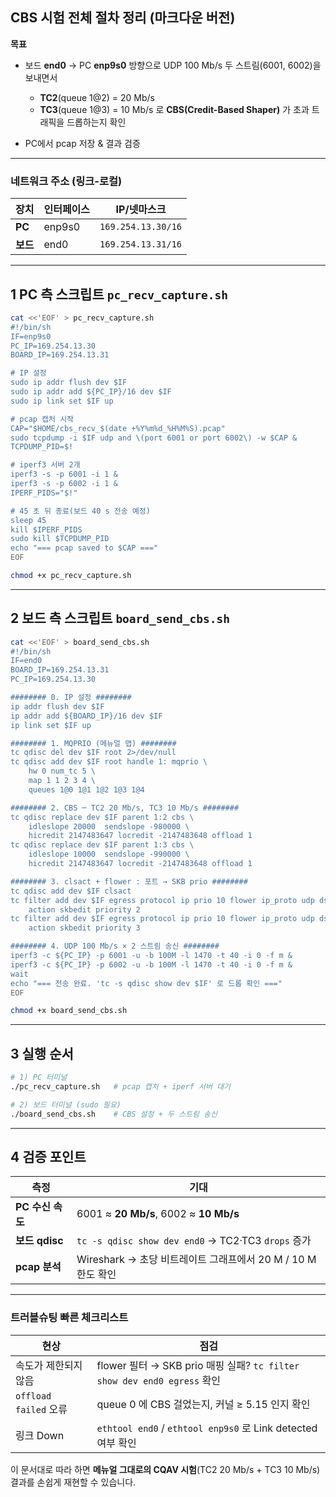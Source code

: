 ## CBS 시험 전체 절차 정리 (마크다운 버전)

**목표**

* 보드 **end0** → PC **enp9s0** 방향으로 UDP 100 Mb/s 두 스트림(6001, 6002)을 보내면서

  * **TC2**(queue 1\@2) = 20 Mb/s
  * **TC3**(queue 1\@3) = 10 Mb/s
    로 **CBS(Credit-Based Shaper)** 가 초과 트래픽을 드롭하는지 확인
* PC에서 pcap 저장 & 결과 검증

---

### 네트워크 주소 (링크-로컬)

| 장치     | 인터페이스  | IP/넷마스크            |
| ------ | ------ | ------------------ |
| **PC** | enp9s0 | `169.254.13.30/16` |
| **보드** | end0   | `169.254.13.31/16` |

---

## 1 PC 측 스크립트 `pc_recv_capture.sh`

```bash
cat <<'EOF' > pc_recv_capture.sh
#!/bin/sh
IF=enp9s0
PC_IP=169.254.13.30
BOARD_IP=169.254.13.31

# IP 설정
sudo ip addr flush dev $IF
sudo ip addr add ${PC_IP}/16 dev $IF
sudo ip link set $IF up

# pcap 캡처 시작
CAP="$HOME/cbs_recv_$(date +%Y%m%d_%H%M%S).pcap"
sudo tcpdump -i $IF udp and \(port 6001 or port 6002\) -w $CAP &
TCPDUMP_PID=$!

# iperf3 서버 2개
iperf3 -s -p 6001 -i 1 &
iperf3 -s -p 6002 -i 1 &
IPERF_PIDS="$!"

# 45 초 뒤 종료(보드 40 s 전송 예정)
sleep 45
kill $IPERF_PIDS
sudo kill $TCPDUMP_PID
echo "=== pcap saved to $CAP ==="
EOF

chmod +x pc_recv_capture.sh
```

---

## 2 보드 측 스크립트 `board_send_cbs.sh`

```bash
cat <<'EOF' > board_send_cbs.sh
#!/bin/sh
IF=end0
BOARD_IP=169.254.13.31
PC_IP=169.254.13.30

######## 0. IP 설정 ########
ip addr flush dev $IF
ip addr add ${BOARD_IP}/16 dev $IF
ip link set $IF up

######## 1. MQPRIO (메뉴얼 맵) ########
tc qdisc del dev $IF root 2>/dev/null
tc qdisc add dev $IF root handle 1: mqprio \
    hw 0 num_tc 5 \
    map 1 1 2 3 4 \
    queues 1@0 1@1 1@2 1@3 1@4

######## 2. CBS ─ TC2 20 Mb/s, TC3 10 Mb/s ########
tc qdisc replace dev $IF parent 1:2 cbs \
    idleslope 20000  sendslope -980000 \
    hicredit 2147483647 locredit -2147483648 offload 1
tc qdisc replace dev $IF parent 1:3 cbs \
    idleslope 10000  sendslope -990000 \
    hicredit 2147483647 locredit -2147483648 offload 1

######## 3. clsact + flower : 포트 → SKB prio ########
tc qdisc add dev $IF clsact
tc filter add dev $IF egress protocol ip prio 10 flower ip_proto udp dst_port 6001 \
    action skbedit priority 2
tc filter add dev $IF egress protocol ip prio 10 flower ip_proto udp dst_port 6002 \
    action skbedit priority 3

######## 4. UDP 100 Mb/s × 2 스트림 송신 ########
iperf3 -c ${PC_IP} -p 6001 -u -b 100M -l 1470 -t 40 -i 0 -f m &
iperf3 -c ${PC_IP} -p 6002 -u -b 100M -l 1470 -t 40 -i 0 -f m &
wait
echo "=== 전송 완료. 'tc -s qdisc show dev $IF' 로 드롭 확인 ==="
EOF

chmod +x board_send_cbs.sh
```

---

## 3 실행 순서

```bash
# 1) PC 터미널
./pc_recv_capture.sh   # pcap 캡처 + iperf 서버 대기

# 2) 보드 터미널 (sudo 필요)
./board_send_cbs.sh    # CBS 설정 + 두 스트림 송신
```

---

## 4 검증 포인트

| 측정           | 기대                                               |
| ------------ | ------------------------------------------------ |
| **PC 수신 속도** | 6001 ≈ **20 Mb/s**, 6002 ≈ **10 Mb/s**           |
| **보드 qdisc** | `tc -s qdisc show dev end0` → TC2·TC3 `drops` 증가 |
| **pcap 분석**  | Wireshark → 초당 비트레이트 그래프에서 20 M / 10 M 한도 확인     |

---

### 트러블슈팅 빠른 체크리스트

| 현상                  | 점검                                                              |
| ------------------- | --------------------------------------------------------------- |
| 속도가 제한되지 않음         | flower 필터 → SKB prio 매핑 실패? `tc filter show dev end0 egress` 확인 |
| `offload failed` 오류 | queue 0 에 CBS 걸었는지, 커널 ≥ 5.15 인지 확인                             |
| 링크 Down             | `ethtool end0` / `ethtool enp9s0` 로 Link detected 여부 확인         |

이 문서대로 따라 하면 **메뉴얼 그대로의 CQAV 시험**(TC2 20 Mb/s + TC3 10 Mb/s) 결과를 손쉽게 재현할 수 있습니다.
